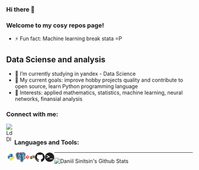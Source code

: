 ### Hi there 👋

### Welcome to my cosy repos page!
- ⚡ Fun fact: Machine learning break stata =P 

## Data Sciense and analysis

- 💼 I’m currently studying in yandex - Data Science
- 🥅 My current goals: improve hobby projects quality and contribute to open source, learn Python programming language
- 📖 Interests: applied mathematics, statistics, machine learning, neural networks, finansial analysis

### Connect with me:

[<img align="left" alt="LdDl" width="22 px" src="https://cdn.jsdelivr.net/npm/simple-icons@3.6.0/icons/telegram.svg" />][telegram]

<br />

### Languages and Tools:


<img align="left" alt="Python" width="26px" src="https://raw.githubusercontent.com/github/explore/80688e429a7d4ef2fca1e82350fe8e3517d3494d/topics/python/python.png" />
<img align="left" alt="PostgreSQL" width="26px" src="https://raw.githubusercontent.com/github/explore/80688e429a7d4ef2fca1e82350fe8e3517d3494d/topics/postgresql/postgresql.png" />
<img align="left" alt="Git" width="26px" src="https://raw.githubusercontent.com/github/explore/80688e429a7d4ef2fca1e82350fe8e3517d3494d/topics/git/git.png" />
<img align="left" alt="GitHub" width="26px" src="https://raw.githubusercontent.com/github/explore/78df643247d429f6cc873026c0622819ad797942/topics/github/github.png" />
<img align="left" alt="Terminal" width="26px" src="https://raw.githubusercontent.com/github/explore/80688e429a7d4ef2fca1e82350fe8e3517d3494d/topics/terminal/terminal.png" />


---

<img align="left" alt="Daniil Sinitsin's Github Stats" src="https://github-readme-stats.lddl.vercel.app/api?username=DaniilSinitsin&show_icons=true&hide_border=true" />

[telegram]: https://t.me/DanySinitsin

